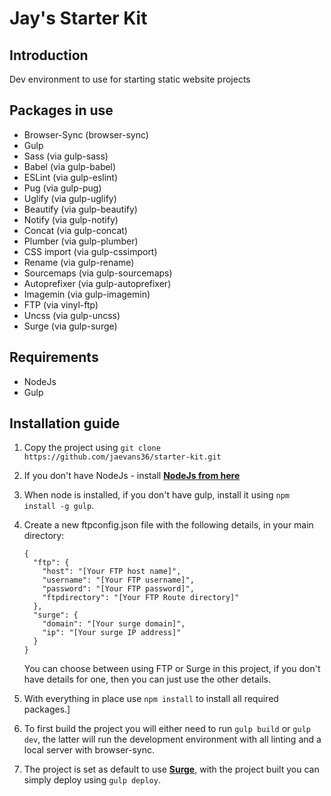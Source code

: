 # Jay's Starter Kit
## Introduction
Dev environment to use for starting static website projects

## Packages in use
* Browser-Sync (browser-sync)
* Gulp
* Sass (via gulp-sass)
* Babel (via gulp-babel)
* ESLint (via gulp-eslint)
* Pug (via gulp-pug)
* Uglify (via gulp-uglify)
* Beautify (via gulp-beautify)
* Notify (via gulp-notify)
* Concat (via gulp-concat)
* Plumber (via gulp-plumber)
* CSS import (via gulp-cssimport)
* Rename (via gulp-rename)
* Sourcemaps (via gulp-sourcemaps)
* Autoprefixer (via gulp-autoprefixer)
* Imagemin (via gulp-imagemin)
* FTP (via vinyl-ftp)
* Uncss (via gulp-uncss)
* Surge (via gulp-surge)

## Requirements
* NodeJs
* Gulp

## Installation guide
1. Copy the project using `git clone https://github.com/jaevans36/starter-kit.git`
2. If you don't have NodeJs - install [**NodeJs from here**](https://nodejs.org/en/) 
3. When node is installed, if you don't have gulp, install it using `npm install -g gulp`.
4. Create a new ftpconfig.json file with the following details, in your main directory:
    ```
    {
      "ftp": {
        "host": "[Your FTP host name]",
        "username": "[Your FTP username]",
        "password": "[Your FTP password]",
        "ftpdirectory": "[Your FTP Route directory]"
      },
      "surge": {
        "domain": "[Your surge domain]",
        "ip": "[Your surge IP address]"
      }
    }
    ```
    You can choose between using FTP or Surge in this project, if you don't have details for one, then you can just use the other details.

5. With everything in place use `npm install` to install all required packages.]
6. To first build the project you will either need to run `gulp build` or `gulp dev`, the latter will run the development environment with all linting and a local server with browser-sync.
7. The project is set as default to use [**Surge**](http://surge.sh/help/getting-started-with-surge), with the project built you can simply deploy using `gulp deploy`.
